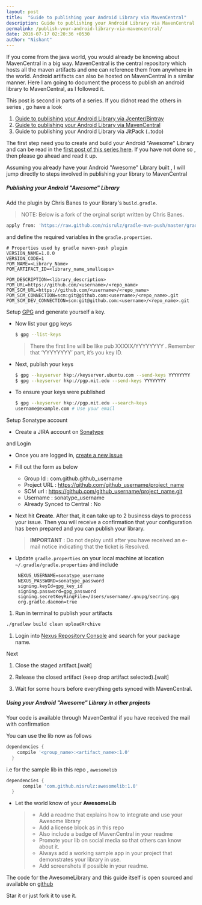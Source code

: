 ```yaml
---
layout: post
title:  "Guide to publishing your Android Library via MavenCentral"
description: Guide to publishing your Android Library via MavenCentral
permalink: /publish-your-android-library-via-mavencentral/
date: 2016-07-17 02:20:36 +0530
author: "Nishant"
---
```


If you come from the java world, you would already be knowing about MavenCentral in a big way. MavenCentral is the central repository which hosts all the maven artifacts and one can reference them from anywhere in the world. Android artifacts can also be hosted on MavenCentral in a similar manner. Here I am going to document the process to publish an android library to MavenCentral, as I followed it.

This post is second in parts of a series. If you didnot read the others in series , go have a look

1. [Guide to publishing your Android Library via Jcenter/Bintray](/publish-your-android-library-via-jcenter/)
1. [Guide to publishing your Android Library via MavenCentral](#)
1. Guide to publishing your Android Library via JitPack (..todo)


The first step need you to create and build your Android "Awesome" Library and can be read in the [first post of this series here](/publish-your-android-library-via-jcenter/). If you have not done so , then please go ahead and read it up.

Assuming you already have your Android "Awesome" Library built , I will jump directly to steps involved in publishing your library to MavenCentral

##### Publishing your Android "Awesome" Library
Add the plugin by Chris Banes to your library's `build.gradle`.

> NOTE:  Below is a fork of the orginal script written by Chris Banes.

```gradle
apply from: 'https://raw.github.com/nisrulz/gradle-mvn-push/master/gradle-mvn-push.gradle'
```
and define the required variables in the `gradle.properties`.

```
# Properties used by gradle maven-push plugin
VERSION_NAME=1.0.0
VERSION_CODE=1
POM_NAME=<Library_Name>
POM_ARTIFACT_ID=<library_name_smallcaps>

POM_DESCRIPTION=<library_description>
POM_URL=https://github.com/<username>/<repo_name>
POM_SCM_URL=https://github.com/<username>/<repo_name>
POM_SCM_CONNECTION=scm:git@github.com:<username>/<repo_name>.git
POM_SCM_DEV_CONNECTION=scm:git@github.com:<username>/<repo_name>.git
```

Setup [GPG](http://blog.ghostinthemachines.com/2015/03/01/how-to-use-gpg-command-line/) and generate yourself a key.

+ Now list your gpg keys

  ```bash
  $ gpg --list-keys
  ```

  >There the first line will be like pub XXXXX/YYYYYYYY <date>. Remember that ‘YYYYYYYY’ part, it’s you key ID.

+ Next, publish your keys

  ```bash
  $ gpg --keyserver hkp://keyserver.ubuntu.com --send-keys YYYYYYYY
  $ gpg --keyserver hkp://pgp.mit.edu --send-keys YYYYYYYY
  ```

+ To ensure your keys were published

  ```bash
  $ gpg --keyserver hkp://pgp.mit.edu --search-keys
  username@example.com # Use your email
  ```

Setup Sonatype account

  + Create a JIRA account on [Sonatype](https://issues.sonatype.org/secure/Signup!default.jspa)

  <amp-img width="400" height="350" layout="responsive" src="/assets/images/posts/uploadtomaven/signup.jpeg"></amp-img>

  and Login

  <amp-img width="400" height="180" layout="responsive" src="/assets/images/posts/uploadtomaven/login.jpeg"></amp-img>

  + Once you are logged in, [create a new issue](https://issues.sonatype.org/secure/CreateIssue.jspa?issuetype=21&pid=10134)
  <amp-img width="400" height="30" layout="responsive" src="/assets/images/posts/uploadtomaven/create.jpeg"></amp-img>

  + Fill out the form as below
    + Group Id : com.github.github_username
    + Project URL : https://github.com/github_username/project_name
    + SCM url : https://github.com/github_username/project_name.git
    + Username : sonatype_username
    + Already Synced to Central : No

    <amp-img width="400" height="120" layout="responsive" src="/assets/images/posts/uploadtomaven/createissue.jpeg"></amp-img>

    <amp-img width="400" height="200" layout="responsive" src="/assets/images/posts/uploadtomaven/createissue2.jpeg"></amp-img>

  + Next hit **Create**. After that, it can take up to 2 business days to process your issue. Then you will receive a confirmation that your configuration has been prepared and you can publish your library.

    > **IMPORTANT** : Do not deploy until after you have received an e-mail notice indicating that the ticket is Resolved.

    <amp-img width="400" height="200" layout="responsive" src="/assets/images/posts/uploadtomaven/approved.jpeg"></amp-img>

  + Update `gradle.properties` on your local machine  at location `~/.gradle/gradle.properties` and include

    ```
     NEXUS_USERNAME=sonatype_username
     NEXUS_PASSWORD=sonatype_password
     signing.keyId=gpg_key_id
     signing.password=gpg_password
     signing.secretKeyRingFile=/Users/username/.gnupg/secring.gpg
     org.gradle.daemon=true
    ```


1. Run in terminal to publish your artifacts

  ```bash
  ./gradlew build clean uploadArchive
  ```

1. Login into [Nexus Repository Console](https://oss.sonatype.org/#stagingRepositories) and search for your package name.

  <amp-img width="400" height="200" layout="responsive" src="/assets/images/posts/uploadtomaven/nexusrepo.jpeg"></amp-img>

Next

<amp-img width="400" height="100" layout="responsive" src="/assets/images/posts/uploadtomaven/close.jpeg"></amp-img>

1. Close the staged artifact.[wait]

1. Release the closed artifact (keep drop artifact selected).[wait]

1. Wait for some hours before everything gets synced with MavenCentral.


##### Using your Android "Awesome" Library in other projects

Your code is available through MavenCentral if you have received the mail with confirmation

You can use the lib now as follows

```gradle
dependencies {
    compile '<group_name>:<artifact_name>:1.0'
  }
```

i.e for the sample lib in this repo , `awesomelib`

```gradle
dependencies {
      compile 'com.github.nisrulz:awesomelib:1.0'
  }
```

+ Let the world know of your **AwesomeLib**

  > + Add a readme that explains how to integrate and use your Awesome library
  > + Add a license block as in this repo
  > + Also include a badge of MavenCentral in your readme
  > + Promote your lib on social media so that others can know about it.
  > + Always add a working sample app in your project that demonstrates your library in use.
  > + Add screenshots if possible in your readme.


The code for the AwesomeLibrary and this guide itself is open sourced and available on [github](https://github.com/nisrulz/UploadToMavenCentral)

Star it or just fork it to use it.
